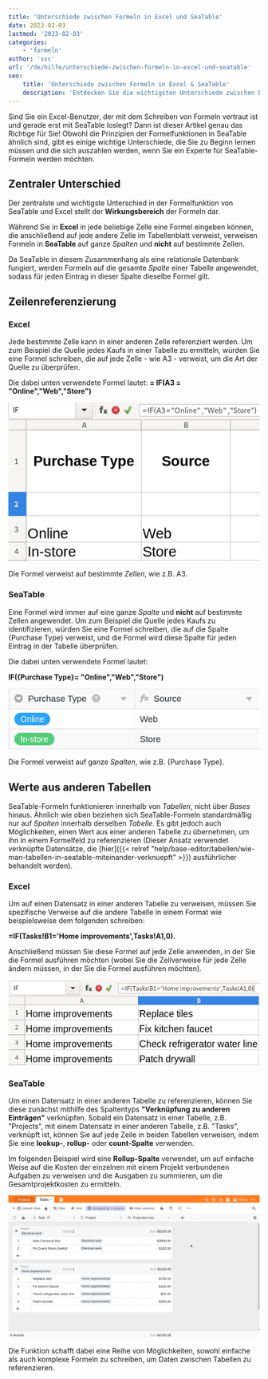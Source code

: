 ```yaml
---
title: 'Unterschiede zwischen Formeln in Excel und SeaTable'
date: 2023-02-03
lastmod: '2023-02-03'
categories:
    - 'formeln'
author: 'ssc'
url: '/de/hilfe/unterschiede-zwischen-formeln-in-excel-und-seatable'
seo:
    title: 'Unterschiede zwischen Formeln in Excel & SeaTable'
    description: 'Entdecken Sie die wichtigsten Unterschiede zwischen Excel-Formeln und SeaTable: Zellen‑ vs. Spalten‑Logik, Verweise und Tipps für Umsteiger.'
---
```


Sind Sie ein Excel-Benutzer, der mit dem Schreiben von Formeln vertraut ist und gerade erst mit SeaTable loslegt? Dann ist dieser Artikel genau das Richtige für Sie! Obwohl die Prinzipien der Formelfunktionen in SeaTable ähnlich sind, gibt es einige wichtige Unterschiede, die Sie zu Beginn lernen müssen und die sich auszahlen werden, wenn Sie ein Experte für SeaTable-Formeln werden möchten.

## Zentraler Unterschied

Der zentralste und wichtigste Unterschied in der Formelfunktion von SeaTable und Excel stellt der **Wirkungsbereich** der Formeln dar.

Während Sie in **Excel** in jede beliebige Zelle eine Formel eingeben können, die anschließend auf jede andere Zelle im Tabellenblatt verweist, verweisen Formeln in **SeaTable** auf ganze _Spalten_ und **nicht** auf bestimmte Zellen.

Da SeaTable in diesem Zusammenhang als eine relationale Datenbank fungiert, werden Formeln auf die gesamte _Spalte_ einer Tabelle angewendet, sodass für jeden Eintrag in dieser Spalte dieselbe Formel gilt.

## Zeilenreferenzierung

### Excel

Jede bestimmte Zelle kann in einer anderen Zelle referenziert werden. Um zum Beispiel die Quelle jedes Kaufs in einer Tabelle zu ermitteln, würden Sie eine Formel schreiben, die auf jede Zelle - wie A3 - verweist, um die Art der Quelle zu überprüfen.

Die dabei unten verwendete Formel lautet: **\= IF(A3 = "Online","Web","Store")**

![Zellenreferenzierung in Excel](images/table-excel-vs.-seatable-1.png)

Die Formel verweist auf bestimmte _Zellen_, wie z.B. A3.

### SeaTable

Eine Formel wird immer auf eine ganze _Spalte_ und **nicht** auf bestimmte Zellen angewendet. Um zum Beispiel die Quelle jedes Kaufs zu identifizieren, würden Sie eine Formel schreiben, die auf die Spalte {Purchase Type} verweist, und die Formel wird diese Spalte für jeden Eintrag in der Tabelle überprüfen.

Die dabei unten verwendete Formel lautet:

**IF({Purchase Type}= "Online","Web","Store")**

![Spaltenreferenzierung in SeaTable](images/table-excel-vs-seatable-2.png)

Die Formel verweist auf ganze _Spalten_, wie z.B. {Purchase Type}.

## Werte aus anderen Tabellen

SeaTable-Formeln funktionieren innerhalb von _Tabellen_, nicht über _Bases_ hinaus. Ähnlich wie oben beziehen sich SeaTable-Formeln standardmäßig nur auf _Spalten_ innerhalb derselben _Tabelle_. Es gibt jedoch auch Möglichkeiten, einen Wert aus einer anderen Tabelle zu übernehmen, um ihn in einem Formelfeld zu referenzieren (Dieser Ansatz verwendet verknüpfte Datensätze, die [hier]({{< relref "help/base-editor/tabellen/wie-man-tabellen-in-seatable-miteinander-verknuepft" >}}) ausführlicher behandelt werden).

### Excel

Um auf einen Datensatz in einer anderen Tabelle zu verweisen, müssen Sie spezifische Verweise auf die andere Tabelle in einem Format wie beispielsweise dem folgenden schreiben:

**\=IF(Tasks!B1='Home improvements',Tasks!A1,0).**

Anschließend müssen Sie diese Formel auf jede Zelle anwenden, in der Sie die Formel ausführen möchten (wobei Sie die Zellverweise für jede Zelle ändern müssen, in der Sie die Formel ausführen möchten).

![Verweis auf anderen Datensatz in Excel](images/table-excel-vs-seatable-3.png)

### SeaTable

Um einen Datensatz in einer anderen Tabelle zu referenzieren, können Sie diese zunächst mithilfe des Spaltentyps **"Verknüpfung zu anderen Einträgen"** verknüpfen. Sobald ein Datensatz in einer Tabelle, z.B. "Projects", mit einem Datensatz in einer anderen Tabelle, z.B. "Tasks", verknüpft ist, können Sie auf jede Zeile in beiden Tabellen verweisen, indem Sie eine **lookup-**, **rollup-** oder **count-Spalte** verwenden.

Im folgenden Beispiel wird eine **Rollup-Spalte** verwendet, um auf einfache Weise auf die Kosten der einzelnen mit einem Projekt verbundenen Aufgaben zu verweisen und die Ausgaben zu summieren, um die Gesamtprojektkosten zu ermitteln.

![Rollup-Spalte zum Verweisen auf die Kosten der einzelnen mit einem Projekt verbundenen Aufgaben und zur Summierung der Ausgaben, um die Gesamtprojektkosten zu ermitteln.](images/reference-to-other-bases.gif)

Die Funktion schafft dabei eine Reihe von Möglichkeiten, sowohl einfache als auch komplexe Formeln zu schreiben, um Daten zwischen Tabellen zu referenzieren.
